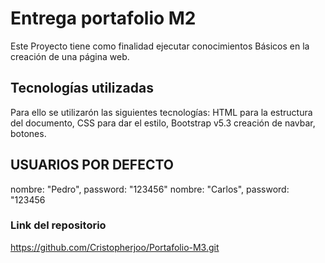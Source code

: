 # Entrega portafolio M2

Este Proyecto tiene como finalidad ejecutar conocimientos Básicos en la creación de una página web.



## Tecnologías utilizadas

Para ello se utilizarón las siguientes tecnologías: HTML para  la estructura del documento, 
CSS para dar el estilo, Bootstrap v5.3 creación de navbar, botones.

## USUARIOS POR DEFECTO

nombre: "Pedro", password: "123456"
nombre: "Carlos", password: "123456

### Link del repositorio
https://github.com/Cristopherjoo/Portafolio-M3.git







